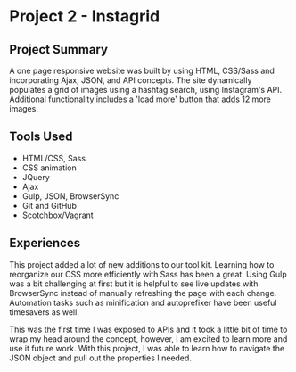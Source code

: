 # Project 2 - Instagrid

## Project Summary
A one page responsive website was built by using HTML, CSS/Sass and incorporating Ajax, JSON, and API concepts. The site dynamically populates a grid of images using a hashtag search, using Instagram's API. Additional functionality includes a 'load more' button that adds 12 more images.

## Tools Used
- HTML/CSS, Sass
- CSS animation
- JQuery
- Ajax
- Gulp, JSON, BrowserSync
- Git and GitHub
- Scotchbox/Vagrant

## Experiences
This project added a lot of new additions to our tool kit. Learning how to reorganize our CSS more efficiently with Sass has been a great.  Using Gulp was a bit challenging at first but it is helpful to see live updates with BrowserSync instead of manually refreshing the page with each change. Automation tasks such as minification and autoprefixer have been useful timesavers as well.

This was the first time I was exposed to APIs and it took a little bit of time to wrap my head around the concept, however, I am excited to learn more and use it future work.  With this project, I was able to learn how to navigate the JSON object and pull out the properties I needed.
